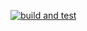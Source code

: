 [![build and test](https://github.com/sauleh/AP02032/actions/workflows/main.yml/badge.svg)](https://github.com/sauleh/AP02032/actions/workflows/main.yml)
